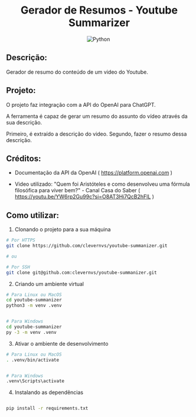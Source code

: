 <div align="center">  

<h1> Gerador de Resumos - Youtube Summarizer </h1>

![Python](https://img.shields.io/badge/-Python-1e272e?style=for-the-badge&logo=python)&nbsp;
</div>


<h2> Descrição: </h2>
<p>
Gerador de resumo do conteúdo de um video do Youtube.
</p>


<h2> Projeto: </h2>
<p>

O projeto faz integração com a API do OpenAI para ChatGPT. 

A ferramenta é capaz de gerar um resumo do assunto do vídeo através da sua descrição.

Primeiro, é extraído a descrição do video.
Segundo, fazer o resumo dessa descrição.


<h2> Créditos: </h2>

<p>

- Documentação da API da OpenAI ( https://platform.openai.com )

- Video utilizado: "Quem foi Aristóteles e como desenvolveu uma fórmula filosófica para viver bem?" - Canal Casa do Saber
( https://youtu.be/YW6rp2Gu99c?si=O8AT3Hi7QcB2hFlL )
</p>


<h2> Como utilizar: </h2>
<p>

1. Clonando o projeto para a sua máquina

```sh
# Por HTTPS
git clone https://github.com/clevernvs/youtube-summanizer.git

# ou

# Por SSH
git clone git@github.com:clevernvs/youtube-summanizer.git

```

2. Criando um ambiente virtual

```sh
# Para Linux ou MacOS
cd youtube-summanizer
python3 -m venv .venv


# Para Windows
cd youtube-summanizer
py -3 -m venv .venv

```

3. Ativar o ambiente de desenvolvimento

```sh
# Para Linux ou MacOS
. .venv/bin/activate


# Para Windows
.venv\Scripts\activate
```


4. Instalando as dependências

```sh

pip install -r requirements.txt
```


</p>